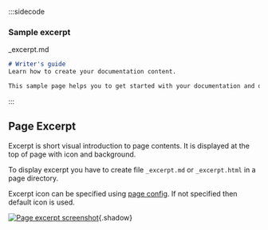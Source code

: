 :::sidecode
### Sample excerpt
_excerpt.md

```markdown
# Writer's guide
Learn how to create your documentation content.

This sample page helps you to get started with your documentation and describes available formatting in this template.
```
:::

## Page Excerpt

Excerpt is short visual introduction to page contents. It is displayed at the top of page with icon and background.

To display excerpt you have to create file `_excerpt.md` or `_excerpt.html` in a page directory.

Excerpt icon can be specified using [page config](#04_Pages). If not specified then default icon is used.

[![Page excerpt screenshot]($media$/meta-doc/screenshot-excerpt.png)]($media$/screenshot-excerpt.png){.shadow}